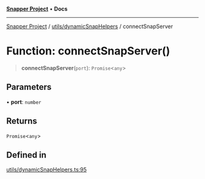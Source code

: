 [**Snapper Project**](../../../README.md) • **Docs**

***

[Snapper Project](../../../README.md) / [utils/dynamicSnapHelpers](../README.md) / connectSnapServer

# Function: connectSnapServer()

> **connectSnapServer**(`port`): `Promise`\<`any`\>

## Parameters

• **port**: `number`

## Returns

`Promise`\<`any`\>

## Defined in

[utils/dynamicSnapHelpers.ts:95](https://github.com/sayfer-io/Snapper/blob/45fd256ae6625dc6cb752a8e5374049626d32c8a/utils/dynamicSnapHelpers.ts#L95)
